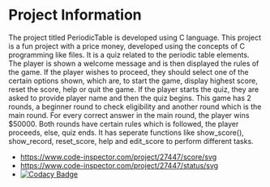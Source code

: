 # Project Information

The project titled PeriodicTable is developed using C language. This project is a fun project with a price money, developed using the concepts of C programming like files. It is a quiz related to the periodic table elements. The player is shown a welcome message and is then displayed the rules of the game. If the player wishes to proceed, they should select one of the certain options shown, which are, to start the game, display highest score, reset the score, help or quit the game. If the player starts the quiz, they are asked to provide player name and then the quiz begins. This game has 2 rounds, a beginner round to check eligibility and another round which is the main round. For every correct answer in the main round, the player wins $50000. Both rounds have certain rules which is followed, the player proceeds, else, quiz ends. It has seperate functions like show_score(), show_record, reset_score, help and edit_score to perform different tasks.
* https://www.code-inspector.com/project/27447/score/svg
* https://www.code-inspector.com/project/27447/status/svg
* [![Codacy Badge](https://app.codacy.com/project/badge/Grade/ac011a4cc1554f6a84f5eb0a5460a762)](https://www.codacy.com/gh/KajalAwasthi/StepIn-PeriodicTable/dashboard?utm_source=github.com&amp;utm_medium=referral&amp;utm_content=KajalAwasthi/StepIn-PeriodicTable&amp;utm_campaign=Badge_Grade)
